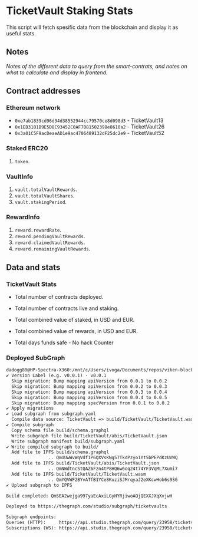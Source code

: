 # TicketVault Staking Stats

This script will fetch spesific data from the blockchain and display it as useful stats.  

## **Notes**

_Notes of the different data to query from the smart-contrats, and notes on what to calculate and display in frontend._

## **Contract addresses**

### Ethereum network
* `0xe7ab1839cd96d34d38552944cc79570ce8d098d3` - TicketVault13
* `0x1ED3181B9E5D8C93452C0AF7081502398e8610a2` - TicketVault26
* `0x3a01C5F9acDeaeAD1e9ac4706489132dF25dc2e9` - TicketVault52

### Staked ERC20

1. `token`.  

### VaultInfo

1. `vault.totalVaultRewards`.  
2. `vault.totalVaultShares`.
3. `vault.stakingPeriod`.

### RewardInfo

1. `reward.rewardRate`.
2. `reward.pendingVaultRewards`.
3. `reward.claimedVaultRewards`.
4. `reward.remainingVaultRewards`.

## **Data and stats**

### TicketVault Stats

* Total number of contracts deployed.
* Total number of contracts live and staking.

* Total combined value of staked, in USD and EUR.
* Total combined value of rewards, in USD and EUR.

* Total days funds safe - No hack Counter 

### Deployed SubGraph

```txt
dadogg80@HP-Spectra-X360:/mnt/c/Users/ivoga/Documents/repos/viken-blockchain-solutions/thegraph/ticketvaults$ graph deploy --studio ticketvaults
✔ Version Label (e.g. v0.0.1) · v0.0.1
  Skip migration: Bump mapping apiVersion from 0.0.1 to 0.0.2
  Skip migration: Bump mapping apiVersion from 0.0.2 to 0.0.3
  Skip migration: Bump mapping apiVersion from 0.0.3 to 0.0.4
  Skip migration: Bump mapping apiVersion from 0.0.4 to 0.0.5
  Skip migration: Bump mapping specVersion from 0.0.1 to 0.0.2
✔ Apply migrations
✔ Load subgraph from subgraph.yaml
  Compile data source: TicketVault => build/TicketVault/TicketVault.wasm
✔ Compile subgraph
  Copy schema file build/schema.graphql
  Write subgraph file build/TicketVault/abis/TicketVault.json
  Write subgraph manifest build/subgraph.yaml
✔ Write compiled subgraph to build/
  Add file to IPFS build/schema.graphql
                .. QmUUwWvWqVdf1P6QXVsKNg57TkdPzyo1Yt5bPEPdKzUVWQ
  Add file to IPFS build/TicketVault/abis/TicketVault.json
                .. QmNWdtncStQAZ6Fzn4tP8HQ6w6oq24t74YF3VqML7Xumi7
  Add file to IPFS build/TicketVault/TicketVault.wasm
                .. QmYQVWF2BYvATfB1YCe8KuziSJMrqyaJ2eXKcwHob6s9SG
✔ Upload subgraph to IPFS

Build completed: QmSEA2wejga997yaEcAxiLGyHYRjiwoAQjQEXXJXqXvjwH

Deployed to https://thegraph.com/studio/subgraph/ticketvaults

Subgraph endpoints:
Queries (HTTP):     https://api.studio.thegraph.com/query/23958/ticketvaults/v0.0.1
Subscriptions (WS): https://api.studio.thegraph.com/query/23958/ticketvaults/v0.0.1
```


